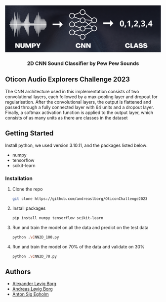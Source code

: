 <!-- ABOUT THE PROJECT -->
<br />
<div align="center">
  <a href="">
    <img src="oticon_header.png" alt="Logo">
  </a>

  <h3 align="center">2D CNN Sound Classifier by Pew Pew Sounds</h3>

</div>

## Oticon Audio Explorers Challenge 2023

The CNN architecture used in this implementation consists of two convolutional layers, each followed by a max-pooling layer and dropout for regularisation. After the convolutional layers, the output is flattened and passed through a fully connected layer with 64 units and a dropout layer. Finally, a softmax activation function is applied to the output layer, which consists of as many units as there are classes in the dataset

<!-- GETTING STARTED -->
## Getting Started

Install python, we used version 3.10.11, and the packages listed below:

* numpy
* tensorflow
* scikit-learn

### Installation

1. Clone the repo
   ```sh
   git clone https://github.com/andreaslborg/OticonChallenge2023
   ```
2. Install packages
   ```sh
   pip install numpy tensorflow scikit-learn
   ```
3. Run and train the model on all the data and predict on the test data
   ```sh
   python .\CNN2D_100.py
   ```
4. Run and train the model on 70% of the data and validate on 30%
   ```sh
   python .\CNN2D_70.py
   ```

<!-- Authors -->
## Authors

* <a href="https://www.linkedin.com/in/alexanderlborg/">Alexander Løvig Borg</a>
* <a href="https://www.linkedin.com/in/andreaslborg/">Andreas Løvig Borg</a>
* <a href="https://www.linkedin.com/in/anton-egholm/">Anton Sig Egholm</a>
